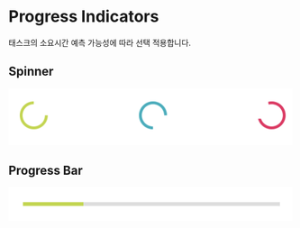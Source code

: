 # Progress Indicators

태스크의 소요시간 예측 가능성에 따라 선택 적용합니다.

## Spinner

![](../.gitbook/assets/untitled-2c4bfbde-9e66-45d3-9fab-c65a082474a1.png)

## Progress Bar

![](../.gitbook/assets/untitled-ea2d46f8-0f71-4087-8e1f-abb22f628c29.png)

